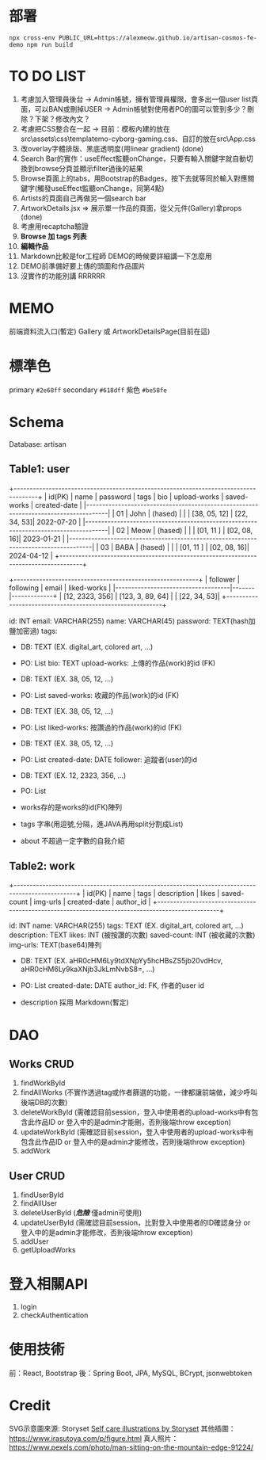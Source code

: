 # 部署
`npx cross-env PUBLIC_URL=https://alexmeow.github.io/artisan-cosmos-fe-demo npm run build`

# TO DO LIST
1. 考慮加入管理員後台
   -> Admin帳號，擁有管理員權限，會多出一個user list頁面，可以BAN或刪掉USER
   -> Admin帳號對使用者PO的圖可以管到多少？刪除？下架？修改內文？
2. 考慮把CSS整合在一起
   -> 目前：模板內建的放在src\assets\css\templatemo-cyborg-gaming.css、自訂的放在src\App.css
3. 改overlay字體排版、黑底透明度(用linear gradient) (done)
4. Search Bar的實作：useEffect監聽onChange，只要有輸入關鍵字就自動切換到browse分頁並顯示filter過後的結果
5. Browse頁面上的tabs，用Bootstrap的Badges，按下去就等同於輸入對應關鍵字(觸發useEffect監聽onChange，同第4點)
6. Artists的頁面自己再做另一個search bar
7. ArtworkDetails.jsx => 展示單一作品的頁面，從父元件(Gallery)拿props (done)
8. 考慮用recaptcha驗證
9. **Browse 加 tags 列表**
10. **編輯作品**
11. Markdown比較是for工程師 DEMO的時候要詳細講一下怎麼用
12. DEMO前準備好要上傳的頭圖和作品圖片
13. 沒實作的功能別講 RRRRRR

# MEMO
前端資料流入口(暫定)
Gallery 或 ArtworkDetailsPage(目前在這)

# 標準色
primary `#2e68ff`
secondary `#618dff`
紫色 `#be58fe`

# Schema
Database: artisan

## Table1: user
+-------------------------------------------------------------------------------------+
| id(PK) | name | password | tags |  bio  | upload-works | saved-works | created-date |
|-------------------------------------------------------------------------------------|
|   01   | John | (hased)  |      |       | [38, 05, 12] | [22, 34, 53]|  2022-07-20  |
|-------------------------------------------------------------------------------------|
|   02   | Meow | (hased)  |      |       | [01, 11    ] | [02, 08, 16]|  2023-01-21  |
|-------------------------------------------------------------------------------------|
|   03   | BABA | (hased)  |      |       | [01, 11    ] | [02, 08, 16]|  2024-04-12  |
+-------------------------------------------------------------------------------------+

+----------------------------------------------------------+
|     follower    |     following    | email | liked-works |
|------------------------------------|-------|-------------+
| [12, 2323, 356] | [123, 3, 89, 64] |       | [22, 34, 53]|
+----------------------------------------------------------+

id: INT
email: VARCHAR(255) 
name: VARCHAR(45)
password: TEXT(hash加鹽加密過)
tags: 
  * DB: TEXT (EX. digital_art, colored art, ...)
  * PO: List<String>
bio: TEXT
upload-works: 上傳的作品(work)的id (FK)
  * DB: TEXT (EX. 38, 05, 12, ...)
  * PO: List<int>
saved-works: 收藏的作品(work)的id (FK)
  * DB: TEXT (EX. 38, 05, 12, ...)
  * PO: List<int>
liked-works: 按讚過的作品(work)的id (FK)
  * DB: TEXT (EX. 38, 05, 12, ...)
  * PO: List<int>
created-date: DATE
follower: 追蹤者(user)的id
  * DB: TEXT (EX. 12, 2323, 356, ...)
  * PO: List<int>

* works存的是works的id(FK)陣列 
* tags 字串(用逗號,分隔，進JAVA再用split分割成List<String>)
* about 不超過一定字數的自我介紹

## Table2: work
+-------------------------------------------------------------------------------------------------+
| id(PK) | name  | tags | description | likes | saved-count | img-urls | created-date | author_id |
+-------------------------------------------------------------------------------------------------+

id: INT
name: VARCHAR(255)
tags: TEXT (EX. digital_art, colored art, ...)
description: TEXT
likes: INT (被按讚的次數)
saved-count: INT (被收藏的次數)
img-urls: TEXT(base64)陣列
  * DB: TEXT (EX. aHR0cHM6Ly9tdXNpYy5hcHBsZS5jb20vdHcv, aHR0cHM6Ly9kaXNjb3JkLmNvbS8=, ...)
  * PO: List<String>
created-date: DATE
author_id: FK, 作者的user id

* description 採用 Markdown(暫定)

# DAO
## Works CRUD
1. findWorkById
2. findAllWorks (不實作透過tag或作者篩選的功能，一律都讓前端做，減少呼叫後端DB的次數)
3. deleteWorkById (需確認目前session，登入中使用者的upload-works中有包含此作品ID or 登入中的是admin才能刪，否則後端throw exception)
4. updateWorkById (需確認目前session，登入中使用者的upload-works中有包含此作品ID or 登入中的是admin才能修改，否則後端throw exception)
5. addWork

## User CRUD
1. findUserById
2. findAllUser
3. deleteUserById (***危險*** 僅admin可使用)
4. updateUserById (需確認目前session，比對登入中使用者的ID確認身分 or 登入中的是admin才能修改，否則後端throw exception)
5. addUser
6. getUploadWorks

# 登入相關API
1. login
2. checkAuthentication

# 使用技術
前：React, Bootstrap
後：Spring Boot, JPA, MySQL, BCrypt, jsonwebtoken

# Credit
SVG示意圖來源: Storyset
<a href="https://storyset.com/self-care">Self care illustrations by Storyset</a>
其他插圖：
https://www.irasutoya.com/p/figure.html
真人照片：
https://www.pexels.com/photo/man-sitting-on-the-mountain-edge-91224/

